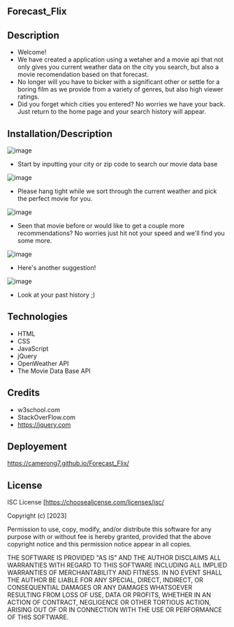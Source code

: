 ## Forecast_Flix

## Description

- Welcome!
- We have created a application using a wetaher and a movie api that not only gives you current weather data on the city you search, but also a movie recomendation based on that forecast.
- No longer will you have to bicker with a significant other or settle for a boring film as we provide from a variety of genres, but also high viewer ratings.
- Did you forget which cities you entered? No worries we have your back. Just return to the home page and your search history will appear.

## Installation/Description
![image](https://user-images.githubusercontent.com/122588135/228051187-c4fcc27b-4c28-42aa-aa6d-4ebebd7e46a0.png)
- Start by inputting your city or zip code to search our movie data base

![image](https://user-images.githubusercontent.com/122588135/228051368-768c906b-2670-4b07-92b8-0aea9e332b1e.png)
- Please hang tight while we sort through the current weather and pick the perfect movie for you.

![image](https://user-images.githubusercontent.com/122588135/228051575-d606b823-6dac-431a-ba20-1ac31b1f5888.png)
- Seen that movie before or would like to get a couple more recommendations? No worries just hit not your speed and we'll find you some more.

![image](https://user-images.githubusercontent.com/122588135/228096963-ef01a8b6-3893-46ad-b07e-07ec4ca2e819.png)
- Here's another suggestion!

![image](https://user-images.githubusercontent.com/122588135/228097035-f0775ebd-affb-4dfc-9991-961b018e9665.png)
- Look at your past history ;)


## Technologies

- HTML
- CSS
- JavaScript
- jQuery
- OpenWeather API 
- The Movie Data Base API


## Credits

- w3school.com 
- StackOverFlow.com
- https://jquery.com

## Deployement
https://camerong7.github.io/Forecast_Flix/

## License

ISC License [https://choosealicense.com/licenses/isc/

Copyright (c) [2023] 

Permission to use, copy, modify, and/or distribute this software for any
purpose with or without fee is hereby granted, provided that the above
copyright notice and this permission notice appear in all copies.

THE SOFTWARE IS PROVIDED "AS IS" AND THE AUTHOR DISCLAIMS ALL WARRANTIES WITH
REGARD TO THIS SOFTWARE INCLUDING ALL IMPLIED WARRANTIES OF MERCHANTABILITY
AND FITNESS. IN NO EVENT SHALL THE AUTHOR BE LIABLE FOR ANY SPECIAL, DIRECT,
INDIRECT, OR CONSEQUENTIAL DAMAGES OR ANY DAMAGES WHATSOEVER RESULTING FROM
LOSS OF USE, DATA OR PROFITS, WHETHER IN AN ACTION OF CONTRACT, NEGLIGENCE OR
OTHER TORTIOUS ACTION, ARISING OUT OF OR IN CONNECTION WITH THE USE OR
PERFORMANCE OF THIS SOFTWARE.

